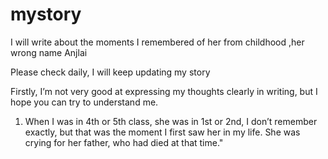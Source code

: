 # mystory

I will write about the moments I remembered of her from childhood ,her wrong name Anjlai

Please check daily, I will keep updating my story


Firstly, I’m not very good at expressing my thoughts clearly in writing, but I hope you can try to understand me.


1.  When I was in 4th or 5th class, she was in 1st or 2nd, I don’t remember exactly, but that was the moment I first saw her in my life. She was crying for her father, who had died at that time."




